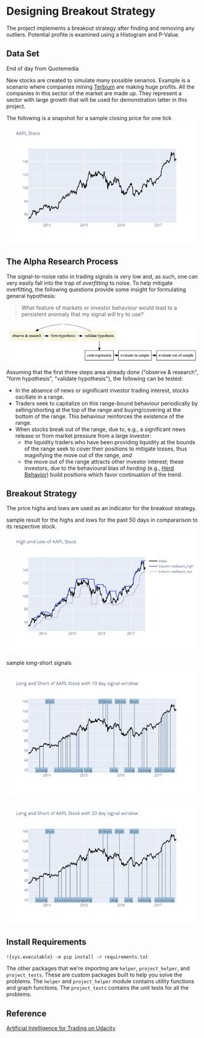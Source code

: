 # Designing Breakout Strategy

The project implements a breakout strategy after finding and removing any outliers. Potential profite is examined using a Histogram and P-Value.

## Data Set
End of day from Quotemedia

New stocks are created to simulate many possible senarios. Example is a scenario where companies mining [Terbium](https://en.wikipedia.org/wiki/Terbium) are making huge profits. All the companies in this sector of the market are made up. They represent a sector with large growth that will be used for demonstration latter in this project.

The following is a snapshot for a sample closing price for one tick
![image](images/close_price_sample.png)


## The Alpha Research Process



The signal-to-noise ratio in trading signals is very low and, as such, one can very easily fall into the trap of _overfitting_ to noise. To help mitigate overfitting, the following questions provide some insight for formulating general hypothesis:

> What feature of markets or investor behaviour would lead to a persistent anomaly that my signal will try to use?

![image](images/alpha_steps.png)

Assuming that the first three steps area already done ("observe & research", "form hypothesis", "validate hypothesis"), the following can be tested:

- In the absence of news or significant investor trading interest, stocks oscillate in a range.
- Traders seek to capitalize on this range-bound behaviour periodically by selling/shorting at the top of the range and buying/covering at the bottom of the range. This behaviour reinforces the existence of the range.
- When stocks break out of the range, due to, e.g., a significant news release or from market pressure from a large investor:
    - the liquidity traders who have been providing liquidity at the bounds of the range seek to cover their positions to mitigate losses, thus magnifying the move out of the range, _and_
    - the move out of the range attracts other investor interest; these investors, due to the behavioural bias of _herding_ (e.g., [Herd Behavior](https://www.investopedia.com/university/behavioral_finance/behavioral8.asp)) build positions which favor continuation of the trend.

## Breakout Strategy

The price highs and lows are used as an indicator for the breakout strategy. 

sample result for the highs and lows for the past 50 days in compararison to its respective stock.
![image](/images/high_low.png)  

sample long-short signals

![ls_10](/images/long_short_10.png)

![ls_10](/images/long_short_20.png)


## Install Requirements
`!{sys.executable} -m pip install -r requirements.txt`


The other packages that we're importing are `helper`, `project_helper`, and `project_tests`. These are custom packages built to help you solve the problems.  The `helper` and `project_helper` module contains utility functions and graph functions. The `project_tests` contains the unit tests for all the problems.


## Reference
[Artificial Intelligence for Trading on Udacity](https://www.udacity.com/course/ai-for-trading--nd880)